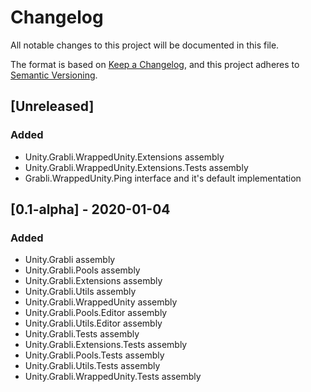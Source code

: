 # Changelog
All notable changes to this project will be documented in this file.

The format is based on [Keep a Changelog](https://keepachangelog.com/en/1.0.0/),
and this project adheres to [Semantic Versioning](https://semver.org/spec/v2.0.0.html).

## [Unreleased]
### Added
- Unity.Grabli.WrappedUnity.Extensions assembly
- Unity.Grabli.WrappedUnity.Extensions.Tests assembly
- Grabli.WrappedUnity.Ping interface and it's default implementation

## [0.1-alpha] - 2020-01-04
### Added
- Unity.Grabli assembly
- Unity.Grabli.Pools assembly
- Unity.Grabli.Extensions assembly
- Unity.Grabli.Utils assembly
- Unity.Grabli.WrappedUnity assembly
- Unity.Grabli.Pools.Editor assembly
- Unity.Grabli.Utils.Editor assembly
- Unity.Grabli.Tests assembly
- Unity.Grabli.Extensions.Tests assembly
- Unity.Grabli.Pools.Tests assembly
- Unity.Grabli.Utils.Tests assembly
- Unity.Grabli.WrappedUnity.Tests assembly
